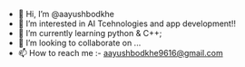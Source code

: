 - 👋 Hi, I’m @aayushbodkhe
- 👀 I’m interested in AI Tcehnologies and app development!!
- 🌱 I’m currently learning python & C++;
- 💞️ I’m looking to collaborate on ...
- 📫 How to reach me :- aayushbodkhe9616@gmail.com

<!---
aayushbodkhe/aayushbodkhe is a ✨ special ✨ repository because its `README.md` (this file) appears on your GitHub profile.
You can click the Preview link to take a look at your changes.
--->
